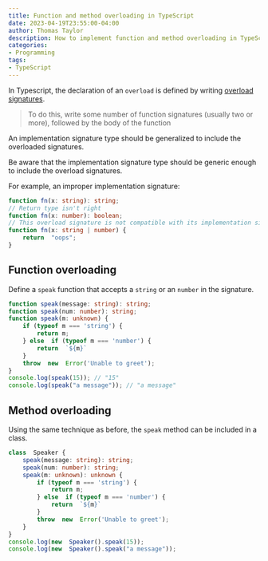 ```yaml
---
title: Function and method overloading in TypeScript
date: 2023-04-19T23:55:00-04:00
author: Thomas Taylor
description: How to implement function and method overloading in TypeScript
categories:
- Programming
tags:
- TypeScript
---
```


In Typescript, the declaration of an  `overload`  is defined by writing [overload signatures](https://www.typescriptlang.org/docs/handbook/2/functions.html#function-overloads).

> To do this, write some number of function signatures (usually two or more), followed by the body of the function

An implementation signature type should be generalized to include the overloaded signatures. 

Be aware that the implementation signature type should be generic enough to include the overload signatures.

For example, an improper implementation signature:

```typescript
function fn(x: string): string;
// Return type isn't right
function fn(x: number): boolean;
// This overload signature is not compatible with its implementation signature.
function fn(x: string | number) {
	return  "oops";
}
```

## Function overloading

Define a `speak` function that accepts a `string` or an `number` in the signature.

```typescript
function speak(message: string): string;
function speak(num: number): string;
function speak(m: unknown) {
	if (typeof m === 'string') {
		return m;
	} else  if (typeof m === 'number') {
		return  `${m}`
	}
	throw  new  Error('Unable to greet');
}
console.log(speak(15)); // "15"
console.log(speak("a message")); // "a message"
```

## Method overloading

Using the same technique as before, the `speak` method can be included in a class.

```typescript
class  Speaker {
	speak(message: string): string;
	speak(num: number): string;
	speak(m: unknown): unknown {
		if (typeof m === 'string') {
			return m;
		} else  if (typeof m === 'number') {
			return  `${m}`
		}
		throw  new  Error('Unable to greet');
	}
}
console.log(new  Speaker().speak(15));
console.log(new  Speaker().speak("a message"));
```
